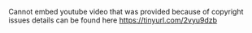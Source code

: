 Cannot embed youtube video that was provided because of copyright issues details can be found here https://tinyurl.com/2vyu9dzb